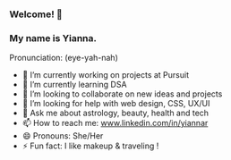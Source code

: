 ### Welcome! 👋

### My name is Yianna.   
Pronunciation: (eye-yah-nah) 


- 🔭 I’m currently working on projects at Pursuit
- 🌱 I’m currently learning DSA 
- 👯 I’m looking to collaborate on new ideas and projects
- 🤔 I’m looking for help with web design, CSS, UX/UI
- 💬 Ask me about astrology, beauty, health and tech
- 📫 How to reach me: www.linkedin.com/in/yiannar
- 😄 Pronouns: She/Her
- ⚡ Fun fact: I like makeup & traveling !

